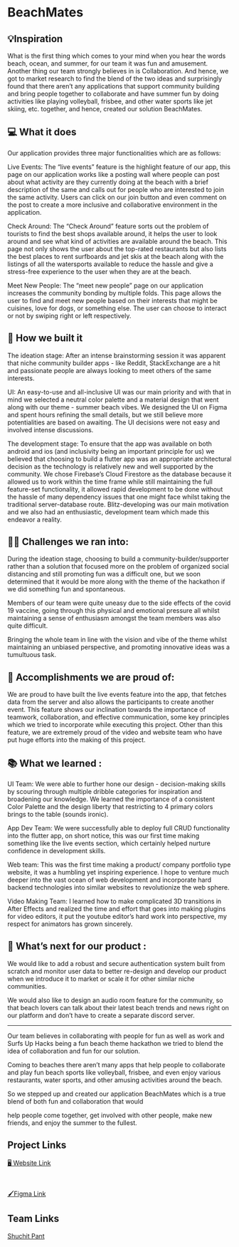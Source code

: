 # BeachMates

## 💡Inspiration

What is the first thing which comes to your mind when you hear the words beach, ocean, and summer, for our team it was fun and amusement. Another thing our team strongly believes in is Collaboration. And hence, we got to market research to find the blend of the two ideas and surprisingly found that there aren’t any applications that support community building and bring people together to collaborate and have summer fun by doing activities like playing volleyball, frisbee, and other water sports like jet skiing, etc. together, and hence, created our solution BeachMates.

## 💻 What it does
Our application provides three major functionalities which are as follows:

Live Events: The “live events” feature is the highlight feature of our app, this page on our application works like a posting wall where people can post about what activity are they currently doing at the beach with a brief description of the same and calls out for people who are interested to join the same activity. Users can click on our join button and even comment on the post to create a more inclusive and collaborative environment in the application.

Check Around: The “Check Around” feature sorts out the problem of tourists to find the best shops available around, it helps the user to look around and see what kind of activities are available around the beach. This page not only shows the user about the top-rated restaurants but also lists the best places to rent surfboards and jet skis at the beach along with the listings of all the watersports available to reduce the hassle and give a stress-free experience to the user when they are at the beach.

Meet New People: The “meet new people” page on our application increases the community bonding by multiple folds. This page allows the user to find and meet new people based on their interests that might be cuisines, love for dogs, or something else. The user can choose to interact or not by swiping right or left respectively.


## 🚩 How we built it

The ideation stage: After an intense brainstorming session it was apparent that niche community builder apps - like Reddit, StackExchange are a hit and passionate people are always looking to meet others of the same interests.

UI: An easy-to-use and all-inclusive UI was our main priority and with that in mind we selected a neutral color palette and a material design that went along with our theme - summer beach vibes. We designed the UI on Figma and spent hours refining the small details, but we still believe more potentialities are based on awaiting. The UI decisions were not easy and involved intense discussions. 

The development stage: To ensure that the app was available on both android and ios (and inclusivity being an important principle for us) we believed that choosing to build a flutter app was an appropriate architectural decision as the technology is relatively new and well supported by the community. We chose Firebase’s Cloud Firestore as the database because it allowed us to work within the time frame while still maintaining the full feature-set functionality, it allowed rapid development to be done without the hassle of many dependency issues that one might face whilst taking the traditional server-database route. Blitz-developing was our main motivation and we also had an enthusiastic, development team which made this endeavor a reality.



## 🤼‍♂️ Challenges we ran into:

During the ideation stage, choosing to build a community-builder/supporter rather than a solution that focused more on the problem of organized social distancing and still promoting fun was a difficult one, but we soon determined that it would be more along with the theme of the hackathon if we did something fun and spontaneous.

Members of our team were quite uneasy due to the side effects of the covid 19 vaccine, going through this physical and emotional pressure all whilst maintaining a sense of enthusiasm amongst the team members was also quite difficult.

Bringing the whole team in line with the vision and vibe of the theme whilst maintaining an unbiased perspective, and promoting innovative ideas was a tumultuous task.

## 👏 Accomplishments we are proud of:

We are proud to have built the live events feature into the app, that fetches data from the server and also allows the participants to create another event. This feature shows our inclination towards the importance of teamwork, collaboration, and effective communication, some key principles which we tried to incorporate while executing this project. Other than this feature, we are extremely proud of the video and website team who have put huge efforts into the making of this project.



 
## 📚 What we learned :

UI Team: We were able to further hone our design - decision-making skills by scouring through multiple dribble categories for inspiration and broadening our knowledge. We learned the importance of a consistent Color Palette and the design liberty that restricting to 4 primary colors brings to the table (sounds ironic).

App Dev Team: We were successfully able to deploy full CRUD functionality into the flutter app, on short notice, this was our first time making something like the live events section, which certainly helped nurture confidence in development skills.

Web team: This was the first time making a product/ company portfolio type website, it was a humbling yet inspiring experience. I hope to venture much deeper into the vast ocean of web development and incorporate hard backend technologies into similar websites to revolutionize the web sphere.

Video Making Team: I learned how to make complicated 3D transitions in After Effects and realized the time and effort that goes into making plugins for video editors, it put the youtube editor’s hard work into perspective, my respect for animators has grown sincerely.

## 🤔 What’s next for our product :

We would like to add a robust and secure authentication system built from scratch and monitor user data to better re-design and develop our product when we introduce it to market or scale it for other similar niche communities.

We would also like to design an audio room feature for the community, so that beach lovers can talk about their latest beach trends and news right on our platform and don’t have to create a separate discord server. 

-------------------------------------------------------------------------------------------------------------
Our team believes in collaborating with people for fun as well as work and Surfs Up Hacks being a fun beach theme hackathon we tried to blend the idea of collaboration and fun for our solution. 

Coming to beaches there aren’t many apps that help people to collaborate and play fun beach sports like volleyball, frisbee, and even enjoy various restaurants, water sports, and other amusing activities around the beach.

So we stepped up and created our application BeachMates which is a true blend of both fun and collaboration that would 

help people come together, get involved with other people, make new friends, and enjoy the summer to the fullest.

## Project Links

[🖥️ Website Link](http://meetbeachmateswith.us/)

<br>

[🖌️Figma Link](https://www.figma.com/file/y5nuklwFb8srz5PKhZYIWb/BEACHMATES-FINAL)


## Team Links

[Shuchit Pant](https://github.com/shuchitpant)


